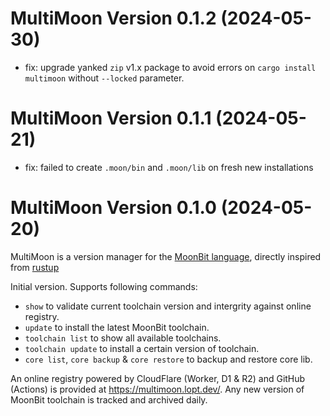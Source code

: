 MultiMoon Version 0.1.2 (2024-05-30)
===============================

 - fix: upgrade yanked `zip` v1.x package to avoid errors on `cargo install multimoon` without `--locked` parameter. 

MultiMoon Version 0.1.1 (2024-05-21)
===============================

 - fix: failed to create `.moon/bin` and `.moon/lib` on fresh new installations

MultiMoon Version 0.1.0 (2024-05-20)
===============================

MultiMoon is a version manager for the [MoonBit language][moonbitlang], directly inspired from [rustup][rustup]

Initial version. Supports following commands:

 - `show` to validate current toolchain version and intergrity against online registry.
 - `update` to install the latest MoonBit toolchain.
 - `toolchain list` to show all available toolchains.
 - `toolchain update` to install a certain version of toolchain.
 - `core list`, `core backup` & `core restore` to backup and restore core lib.

An online registry powered by CloudFlare (Worker, D1 & R2) and GitHub (Actions) is provided at <https://multimoon.lopt.dev/>. Any new version of MoonBit toolchain is tracked and archived daily. 

[moonbitlang]: https://www.moonbitlang.com/
[rustup]: https://rustup.rs/
